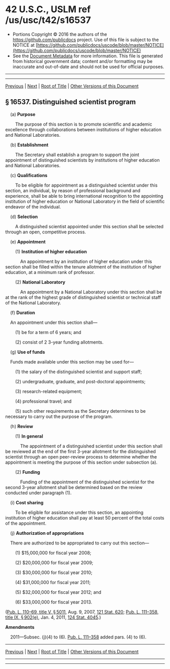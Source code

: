 ---
---

# 42 U.S.C., USLM ref /us/usc/t42/s16537

* Portions Copyright © 2016 the authors of the https://github.com/publicdocs project.
  Use of this file is subject to the NOTICE at [https://github.com/publicdocs/uscode/blob/master/NOTICE](https://github.com/publicdocs/uscode/blob/master/NOTICE)
* See the [Document Metadata](././../../../../..//README.md) for more information.
  This file is generated from historical government data; content and/or formatting may be inaccurate and out-of-date and should not be used for official purposes.

----------
----------

[Previous](./../../../../..//us/usc/t42/ch149/schXVII/m__us_usc_t42_s16536.md) | [Next](./../../../../..//us/usc/t42/ch149/schXVII/m__us_usc_t42_s16538.md) | [Root of Title](./../../../../../) | [Other Versions of this Document](https://publicdocs.github.io/go/links?ns=uslm&ref=%2Fus%2Fusc%2Ft42%2Fs16537)

## § 16537. Distinguished scientist program

    (a) __Purpose__ 

        The purpose of this section is to promote scientific and academic excellence through collaborations between institutions of higher education and National Laboratories.

    (b) __Establishment__ 

        The Secretary shall establish a program to support the joint appointment of distinguished scientists by institutions of higher education and National Laboratories.

    (c) __Qualifications__ 

        To be eligible for appointment as a distinguished scientist under this section, an individual, by reason of professional background and experience, shall be able to bring international recognition to the appointing institution of higher education or National Laboratory in the field of scientific endeavor of the individual.

    (d) __Selection__ 

        A distinguished scientist appointed under this section shall be selected through an open, competitive process.

    (e) __Appointment__ 

        (1) __Institution of higher education__ 

            An appointment by an institution of higher education under this section shall be filled within the tenure allotment of the institution of higher education, at a minimum rank of professor.

        (2) __National Laboratory__ 

            An appointment by a National Laboratory under this section shall be at the rank of the highest grade of distinguished scientist or technical staff of the National Laboratory.

    (f) __Duration__ 

    An appointment under this section shall—

        (1) be for a term of 6 years; and

        (2) consist of 2 3-year funding allotments.

    (g) __Use of funds__ 

    Funds made available under this section may be used for—

        (1) the salary of the distinguished scientist and support staff;

        (2) undergraduate, graduate, and post-doctoral appointments;

        (3) research-related equipment;

        (4) professional travel; and

        (5) such other requirements as the Secretary determines to be necessary to carry out the purpose of the program.

    (h) __Review__ 

        (1) __In general__ 

            The appointment of a distinguished scientist under this section shall be reviewed at the end of the first 3-year allotment for the distinguished scientist through an open peer-review process to determine whether the appointment is meeting the purpose of this section under subsection (a).

        (2) __Funding__ 

            Funding of the appointment of the distinguished scientist for the second 3-year allotment shall be determined based on the review conducted under paragraph (1).

    (i) __Cost sharing__ 

        To be eligible for assistance under this section, an appointing institution of higher education shall pay at least 50 percent of the total costs of the appointment.

    (j) __Authorization of appropriations__ 

    There are authorized to be appropriated to carry out this section—

        (1) $15,000,000 for fiscal year 2008;

        (2) $20,000,000 for fiscal year 2009;

        (3) $30,000,000 for fiscal year 2010;

        (4) $31,000,000 for fiscal year 2011;

        (5) $32,000,000 for fiscal year 2012; and

        (6) $33,000,000 for fiscal year 2013.

([Pub. L. 110–69, title V, § 5011][/us/pl/110/69/s5011], Aug. 9, 2007, [121 Stat. 620][/us/stat/121/620]; [Pub. L. 111–358, title IX, § 902(e)][/us/pl/111/358/s902/e], Jan. 4, 2011, [124 Stat. 4045][/us/stat/124/4045].)

 __Amendments__ 

    2011—Subsec. (j)(4) to (6). [Pub. L. 111–358][/us/pl/111/358] added pars. (4) to (6).

----------

[Previous](./../../../../..//us/usc/t42/ch149/schXVII/m__us_usc_t42_s16536.md) | [Next](./../../../../..//us/usc/t42/ch149/schXVII/m__us_usc_t42_s16538.md) | [Root of Title](./../../../../../) | [Other Versions of this Document](https://publicdocs.github.io/go/links?ns=uslm&ref=%2Fus%2Fusc%2Ft42%2Fs16537)

----------
----------

[/us/pl/110/69/s5011]: https://publicdocs.github.io/go/links?ns=uslm&ref=%2Fus%2Fpl%2F110%2F69%2Fs5011
[/us/stat/121/620]: https://publicdocs.github.io/go/links?ns=uslm&ref=%2Fus%2Fstat%2F121%2F620
[/us/pl/111/358/s902/e]: https://publicdocs.github.io/go/links?ns=uslm&ref=%2Fus%2Fpl%2F111%2F358%2Fs902%2Fe
[/us/stat/124/4045]: https://publicdocs.github.io/go/links?ns=uslm&ref=%2Fus%2Fstat%2F124%2F4045
[/us/pl/111/358]: https://publicdocs.github.io/go/links?ns=uslm&ref=%2Fus%2Fpl%2F111%2F358


